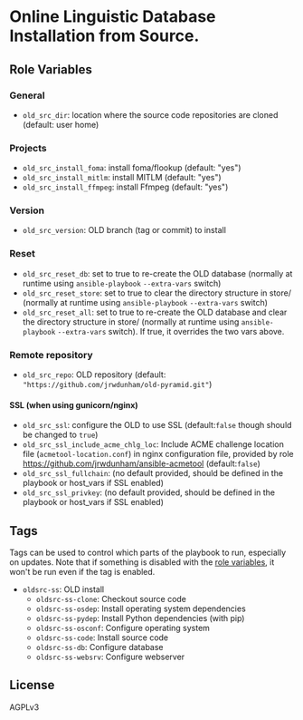 Online Linguistic Database Installation from Source.
===============================================================================


Role Variables
-------------------------------------------------------------------------------

### General

- `old_src_dir`: location where the source code repositories are cloned
   (default: user home)

### Projects

- `old_src_install_foma`: install foma/flookup (default: "yes")
- `old_src_install_mitlm`: install MITLM (default: "yes")
- `old_src_install_ffmpeg`: install Ffmpeg (default: "yes")

### Version

- `old_src_version`: OLD branch (tag or commit) to install

### Reset

- `old_src_reset_db`: set to true to re-create the OLD database (normally at
   runtime using `ansible-playbook` `--extra-vars` switch)
- `old_src_reset_store`: set to true to clear the directory structure in store/
   (normally at runtime using `ansible-playbook` `--extra-vars` switch)
- `old_src_reset_all`: set to true to re-create the OLD database and clear the
   directory structure in store/ (normally at runtime using `ansible-playbook`
   `--extra-vars` switch). If true, it overrides the two vars above.


### Remote repository

- `old_src_repo`: OLD repository (default:
  `"https://github.com/jrwdunham/old-pyramid.git"`)


#### SSL (when using gunicorn/nginx)

- `old_src_ssl`: configure the OLD to use SSL (default:`false` though should be
   changed to `true`)
- `old_src_ssl_include_acme_chlg_loc`: Include ACME challenge location file
  (`acmetool-location.conf`) in nginx configuration file, provided by role
  https://github.com/jrwdunham/ansible-acmetool (default:`false`)
- `old_src_ssl_fullchain`: (no default provided, should be defined in the
  playbook or host_vars if SSL enabled)
- `old_src_ssl_privkey`: (no default provided, should be defined in the
  playbook or host_vars if SSL enabled)


Tags
-------------------------------------------------------------------------------

Tags can be used to control which parts of the playbook to run, especially on
updates. Note that if something is disabled with the [role
variables](#role-variables), it won't be run even if the tag is enabled.

- `oldsrc-ss`: OLD install
    - `oldsrc-ss-clone`: Checkout source code
    - `oldsrc-ss-osdep`: Install operating system dependencies
    - `oldsrc-ss-pydep`: Install Python dependencies (with pip)
    - `oldsrc-ss-osconf`: Configure operating system
    - `oldsrc-ss-code`: Install source code
    - `oldsrc-ss-db`: Configure database
    - `oldsrc-ss-websrv`: Configure webserver


License
-------------------------------------------------------------------------------

AGPLv3
